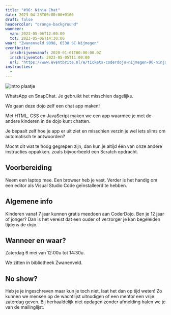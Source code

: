 ```yaml
---
title: "#96: Ninja Chat"
date: 2023-04-23T00:00:00+0100
draft: false
headercolor: "orange-background"
wanneer: 
  van: 2023-05-06T12:00:00
  tot: 2023-05-06T14:30:00
waar: "Zwanenveld 9098, 6538 SC Nijmegen"
eventbrite:
  inschrijvenvanaf: 2020-01-01T00:00:00.0Z
  inschrijventot: 2023-05-05T11:00:00
  url: "https://www.eventbrite.nl/e/tickets-coderdojo-nijmegen-96-ninja-chat-623186596887"
instructies:
  - 
---
```


![intro plaatje](https://img.evbuc.com/https%3A%2F%2Fcdn.evbuc.com%2Fimages%2F498904209%2F187233351803%2F1%2Foriginal.20230423-114403?h=200&w=450&auto=format%2Ccompress&q=75&sharp=10&rect=0%2C0%2C480%2C240&s=37b0cd00ffdbb8747ca74601f4489ab5)



WhatsApp en SnapChat. Je gebruikt het misschien dagelijks.

<!--more-->



We gaan deze dojo zelf een chat app maken!

Met HTML, CSS en JavaScript maken we een app waarmee je met de andere kinderen in de dojo kunt chatten.

Je bepaalt zelf hoe je app er uit ziet en misschien verzin je wel iets slims om automatisch te antwoorden?

Mocht dit wat te hoog gegrepen zijn, dan kun je altijd één van onze andere instructies oppakken. zoals bijvoorbeeld een Scratch opdracht.
## Voorbereiding

Neem een laptop mee. Een browser heb je vast. Verder is het handig om een editor als Visual Studio Code geïnstalleerd te hebben.
## Algemene info

Kinderen vanaf 7 jaar kunnen gratis meedoen aan CoderDojo. Ben je 12 jaar of jonger? Dan is het vereist dat een ouder of verzorger je kan begeleiden tijdens de dojo.
## <strong>Wanneer en waar?</strong>

Zaterdag 6 mei van 12:00u tot 14:30u.

We zitten in bibliotheek Zwanenveld.
## <strong>No show?</strong>

Heb je je ingeschreven maar kun je toch niet, laat het dan op tijd weten! Zo kunnen we mensen op de wachtlijst uitnodigen of een mentor een vrije zaterdag geven. Bij herhaaldelijk niet opdagen zonder afmelding halen we je van de mailinglijst.
